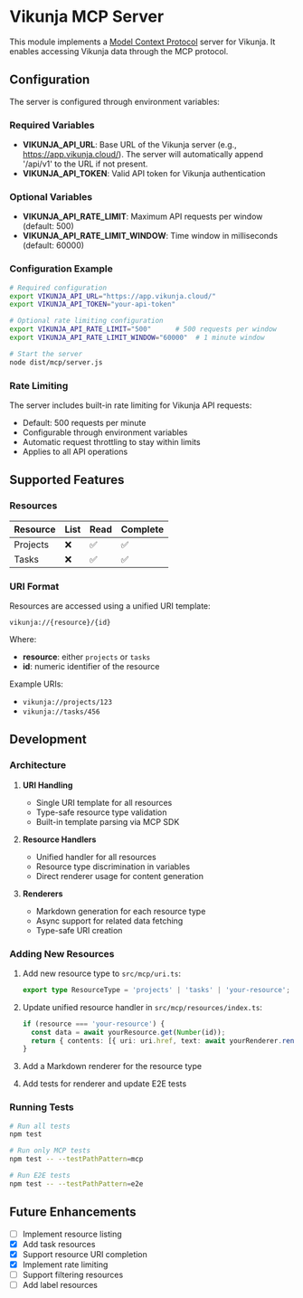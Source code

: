 # Vikunja MCP Server

This module implements a [Model Context Protocol](https://modelcontextprotocol.io/) server for Vikunja. It enables accessing Vikunja data through the MCP protocol.

## Configuration

The server is configured through environment variables:

### Required Variables

- **VIKUNJA_API_URL**: Base URL of the Vikunja server (e.g., https://app.vikunja.cloud/). The server will automatically append '/api/v1' to the URL if not present.
- **VIKUNJA_API_TOKEN**: Valid API token for Vikunja authentication

### Optional Variables

- **VIKUNJA_API_RATE_LIMIT**: Maximum API requests per window (default: 500)
- **VIKUNJA_API_RATE_LIMIT_WINDOW**: Time window in milliseconds (default: 60000)

### Configuration Example

```bash
# Required configuration
export VIKUNJA_API_URL="https://app.vikunja.cloud/"
export VIKUNJA_API_TOKEN="your-api-token"

# Optional rate limiting configuration
export VIKUNJA_API_RATE_LIMIT="500"      # 500 requests per window
export VIKUNJA_API_RATE_LIMIT_WINDOW="60000"  # 1 minute window

# Start the server
node dist/mcp/server.js
```

### Rate Limiting

The server includes built-in rate limiting for Vikunja API requests:

- Default: 500 requests per minute
- Configurable through environment variables
- Automatic request throttling to stay within limits
- Applies to all API operations

## Supported Features

### Resources

| Resource | List | Read | Complete |
| -------- | ---- | ---- | -------- |
| Projects | ❌   | ✅   | ✅       |
| Tasks    | ❌   | ✅   | ✅       |

### URI Format

Resources are accessed using a unified URI template:

```
vikunja://{resource}/{id}
```

Where:

- **resource**: either `projects` or `tasks`
- **id**: numeric identifier of the resource

Example URIs:

- `vikunja://projects/123`
- `vikunja://tasks/456`

## Development

### Architecture

1. **URI Handling**

   - Single URI template for all resources
   - Type-safe resource type validation
   - Built-in template parsing via MCP SDK

2. **Resource Handlers**

   - Unified handler for all resources
   - Resource type discrimination in variables
   - Direct renderer usage for content generation

3. **Renderers**
   - Markdown generation for each resource type
   - Async support for related data fetching
   - Type-safe URI creation

### Adding New Resources

1. Add new resource type to `src/mcp/uri.ts`:

   ```typescript
   export type ResourceType = 'projects' | 'tasks' | 'your-resource';
   ```

2. Update unified resource handler in `src/mcp/resources/index.ts`:

   ```typescript
   if (resource === 'your-resource') {
     const data = await yourResource.get(Number(id));
     return { contents: [{ uri: uri.href, text: await yourRenderer.render(data) }] };
   }
   ```

3. Add a Markdown renderer for the resource type
4. Add tests for renderer and update E2E tests

### Running Tests

```bash
# Run all tests
npm test

# Run only MCP tests
npm test -- --testPathPattern=mcp

# Run E2E tests
npm test -- --testPathPattern=e2e
```

## Future Enhancements

- [ ] Implement resource listing
- [x] Add task resources
- [x] Support resource URI completion
- [x] Implement rate limiting
- [ ] Support filtering resources
- [ ] Add label resources
